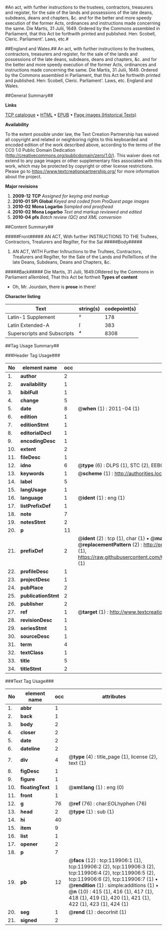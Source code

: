 #An act, with further instructions to the trustees, contractors, treasurers and register, for the sale of the lands and possessions of the late deans, subdeans, deans and chapters, &c. and for the better and more speedy execution of the former Acts, ordinances and instructions made concerning the same. Die Martis, 31 Julii, 1649. Ordered by the Commons assembled in Parliament, that this Act be forthwith printed and published. Hen: Scobell, Cleric. Parliament'. Laws, etc.#

##England and Wales.##
An act, with further instructions to the trustees, contractors, treasurers and register, for the sale of the lands and possessions of the late deans, subdeans, deans and chapters, &c. and for the better and more speedy execution of the former Acts, ordinances and instructions made concerning the same. Die Martis, 31 Julii, 1649. Ordered by the Commons assembled in Parliament, that this Act be forthwith printed and published. Hen: Scobell, Cleric. Parliament'.
Laws, etc.
England and Wales.

##General Summary##

**Links**

[TCP catalogue](http://www.ota.ox.ac.uk/tcp/)  • 
[HTML](http://tei.it.ox.ac.uk/tcp/Texts-HTML/free/A74/A74328.html)  • 
[EPUB](http://tei.it.ox.ac.uk/tcp/Texts-EPUB/free/A74/A74328.epub) • 
[Page images (Historical Texts)](https://historicaltexts.jisc.ac.uk/eebo-99867590e)

**Availability**

To the extent possible under law, the Text Creation Partnership has waived all copyright and related or neighboring rights to this keyboarded and encoded edition of the work described above, according to the terms of the CC0 1.0 Public Domain Dedication (http://creativecommons.org/publicdomain/zero/1.0/). This waiver does not extend to any page images or other supplementary files associated with this work, which may be protected by copyright or other license restrictions. Please go to https://www.textcreationpartnership.org/ for more information about the project.

**Major revisions**

1. __2009-12__ __TCP__ *Assigned for keying and markup*
1. __2010-01__ __SPi Global__ *Keyed and coded from ProQuest page images*
1. __2010-02__ __Mona Logarbo__ *Sampled and proofread*
1. __2010-02__ __Mona Logarbo__ *Text and markup reviewed and edited*
1. __2010-04__ __pfs__ *Batch review (QC) and XML conversion*

##Content Summary##

#####Front#####
AN ACT, With further INSTRUCTIONS TO THE Truſtees, Contractors, Treaſurers and Regiſter, For the Sal
#####Body#####

1. AN ACT, WITH Further Inſtructions to the Truſtees, Contractors, Treaſurers and Regiſter, for the Sale of the Lands and Poſſeſſions of the late Deans, Subdeans, Deans and Chapters, &c.

#####Back#####
Die Martis, 31 Julii, 1649.ORdered by the Commons in Parliament aſſembled, That this Act be forthwit
**Types of content**

  * Oh, Mr. Jourdain, there is **prose** in there!

**Character listing**


|Text|string(s)|codepoint(s)|
|---|---|---|
|Latin-1 Supplement|²|178|
|Latin Extended-A|ſ|383|
|Superscripts             and Subscripts|⁴|8308|

##Tag Usage Summary##

###Header Tag Usage###

|No|element name|occ|attributes|
|---|---|---|---|
|1.|__author__|2||
|2.|__availability__|1||
|3.|__biblFull__|1||
|4.|__change__|5||
|5.|__date__|8| @__when__ (1) : 2011-04 (1)|
|6.|__edition__|1||
|7.|__editionStmt__|1||
|8.|__editorialDecl__|1||
|9.|__encodingDesc__|1||
|10.|__extent__|2||
|11.|__fileDesc__|1||
|12.|__idno__|6| @__type__ (6) : DLPS (1), STC (2), EEBO-CITATION (1), PROQUEST (1), VID (1)|
|13.|__keywords__|1| @__scheme__ (1) : http://authorities.loc.gov/ (1)|
|14.|__label__|5||
|15.|__langUsage__|1||
|16.|__language__|1| @__ident__ (1) : eng (1)|
|17.|__listPrefixDef__|1||
|18.|__note__|7||
|19.|__notesStmt__|2||
|20.|__p__|11||
|21.|__prefixDef__|2| @__ident__ (2) : tcp (1), char (1)  •  @__matchPattern__ (2) : ([0-9\-]+):([0-9IVX]+) (1), (.+) (1)  •  @__replacementPattern__ (2) : http://eebo.chadwyck.com/downloadtiff?vid=$1&page=$2 (1), https://raw.githubusercontent.com/textcreationpartnership/Texts/master/tcpchars.xml#$1 (1)|
|22.|__profileDesc__|1||
|23.|__projectDesc__|1||
|24.|__pubPlace__|2||
|25.|__publicationStmt__|2||
|26.|__publisher__|2||
|27.|__ref__|1| @__target__ (1) : http://www.textcreationpartnership.org/docs/. (1)|
|28.|__revisionDesc__|1||
|29.|__seriesStmt__|1||
|30.|__sourceDesc__|1||
|31.|__term__|4||
|32.|__textClass__|1||
|33.|__title__|5||
|34.|__titleStmt__|2||


###Text Tag Usage###

|No|element name|occ|attributes|
|---|---|---|---|
|1.|__abbr__|1||
|2.|__back__|1||
|3.|__body__|2||
|4.|__closer__|2||
|5.|__date__|2||
|6.|__dateline__|2||
|7.|__div__|4| @__type__ (4) : title_page (1), license (2), text (1)|
|8.|__figDesc__|1||
|9.|__figure__|1||
|10.|__floatingText__|1| @__xml:lang__ (1) : eng (0)|
|11.|__front__|1||
|12.|__g__|76| @__ref__ (76) : char:EOLhyphen (76)|
|13.|__head__|2| @__type__ (1) : sub (1)|
|14.|__hi__|40||
|15.|__item__|9||
|16.|__list__|1||
|17.|__opener__|2||
|18.|__p__|7||
|19.|__pb__|12| @__facs__ (12) : tcp:119906:1 (1), tcp:119906:2 (2), tcp:119906:3 (2), tcp:119906:4 (2), tcp:119906:5 (2), tcp:119906:6 (2), tcp:119906:7 (1)  •  @__rendition__ (1) : simple:additions (1)  •  @__n__ (10) : 415 (1), 416 (1), 417 (1), 418 (1), 419 (1), 420 (1), 421 (1), 422 (1), 423 (1), 424 (1)|
|20.|__seg__|1| @__rend__ (1) : decorInit (1)|
|21.|__signed__|2||
